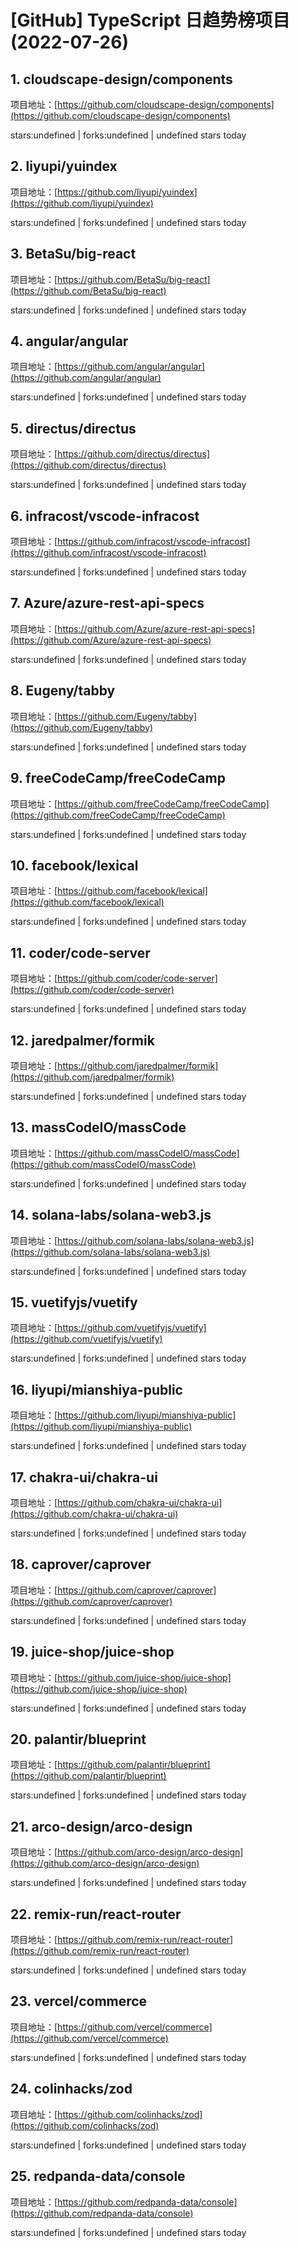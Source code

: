 # [GitHub] TypeScript 日趋势榜项目(2022-07-26)

## 1. cloudscape-design/components 

项目地址：[https://github.com/cloudscape-design/components](https://github.com/cloudscape-design/components)

stars:undefined | forks:undefined | undefined stars today 



## 2. liyupi/yuindex 

项目地址：[https://github.com/liyupi/yuindex](https://github.com/liyupi/yuindex)

stars:undefined | forks:undefined | undefined stars today 



## 3. BetaSu/big-react 

项目地址：[https://github.com/BetaSu/big-react](https://github.com/BetaSu/big-react)

stars:undefined | forks:undefined | undefined stars today 



## 4. angular/angular 

项目地址：[https://github.com/angular/angular](https://github.com/angular/angular)

stars:undefined | forks:undefined | undefined stars today 



## 5. directus/directus 

项目地址：[https://github.com/directus/directus](https://github.com/directus/directus)

stars:undefined | forks:undefined | undefined stars today 



## 6. infracost/vscode-infracost 

项目地址：[https://github.com/infracost/vscode-infracost](https://github.com/infracost/vscode-infracost)

stars:undefined | forks:undefined | undefined stars today 



## 7. Azure/azure-rest-api-specs 

项目地址：[https://github.com/Azure/azure-rest-api-specs](https://github.com/Azure/azure-rest-api-specs)

stars:undefined | forks:undefined | undefined stars today 



## 8. Eugeny/tabby 

项目地址：[https://github.com/Eugeny/tabby](https://github.com/Eugeny/tabby)

stars:undefined | forks:undefined | undefined stars today 



## 9. freeCodeCamp/freeCodeCamp 

项目地址：[https://github.com/freeCodeCamp/freeCodeCamp](https://github.com/freeCodeCamp/freeCodeCamp)

stars:undefined | forks:undefined | undefined stars today 



## 10. facebook/lexical 

项目地址：[https://github.com/facebook/lexical](https://github.com/facebook/lexical)

stars:undefined | forks:undefined | undefined stars today 



## 11. coder/code-server 

项目地址：[https://github.com/coder/code-server](https://github.com/coder/code-server)

stars:undefined | forks:undefined | undefined stars today 



## 12. jaredpalmer/formik 

项目地址：[https://github.com/jaredpalmer/formik](https://github.com/jaredpalmer/formik)

stars:undefined | forks:undefined | undefined stars today 



## 13. massCodeIO/massCode 

项目地址：[https://github.com/massCodeIO/massCode](https://github.com/massCodeIO/massCode)

stars:undefined | forks:undefined | undefined stars today 



## 14. solana-labs/solana-web3.js 

项目地址：[https://github.com/solana-labs/solana-web3.js](https://github.com/solana-labs/solana-web3.js)

stars:undefined | forks:undefined | undefined stars today 



## 15. vuetifyjs/vuetify 

项目地址：[https://github.com/vuetifyjs/vuetify](https://github.com/vuetifyjs/vuetify)

stars:undefined | forks:undefined | undefined stars today 



## 16. liyupi/mianshiya-public 

项目地址：[https://github.com/liyupi/mianshiya-public](https://github.com/liyupi/mianshiya-public)

stars:undefined | forks:undefined | undefined stars today 



## 17. chakra-ui/chakra-ui 

项目地址：[https://github.com/chakra-ui/chakra-ui](https://github.com/chakra-ui/chakra-ui)

stars:undefined | forks:undefined | undefined stars today 



## 18. caprover/caprover 

项目地址：[https://github.com/caprover/caprover](https://github.com/caprover/caprover)

stars:undefined | forks:undefined | undefined stars today 



## 19. juice-shop/juice-shop 

项目地址：[https://github.com/juice-shop/juice-shop](https://github.com/juice-shop/juice-shop)

stars:undefined | forks:undefined | undefined stars today 



## 20. palantir/blueprint 

项目地址：[https://github.com/palantir/blueprint](https://github.com/palantir/blueprint)

stars:undefined | forks:undefined | undefined stars today 



## 21. arco-design/arco-design 

项目地址：[https://github.com/arco-design/arco-design](https://github.com/arco-design/arco-design)

stars:undefined | forks:undefined | undefined stars today 



## 22. remix-run/react-router 

项目地址：[https://github.com/remix-run/react-router](https://github.com/remix-run/react-router)

stars:undefined | forks:undefined | undefined stars today 



## 23. vercel/commerce 

项目地址：[https://github.com/vercel/commerce](https://github.com/vercel/commerce)

stars:undefined | forks:undefined | undefined stars today 



## 24. colinhacks/zod 

项目地址：[https://github.com/colinhacks/zod](https://github.com/colinhacks/zod)

stars:undefined | forks:undefined | undefined stars today 



## 25. redpanda-data/console 

项目地址：[https://github.com/redpanda-data/console](https://github.com/redpanda-data/console)

stars:undefined | forks:undefined | undefined stars today 



